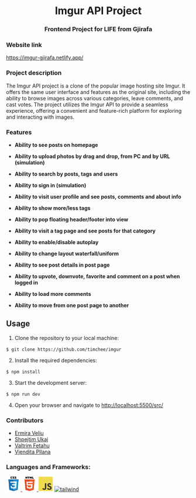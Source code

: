 <h1 align="center">Imgur API Project</h1>
<h3 align="center">Frontend Project for LIFE from Gjirafa</h3>

<h3 align="left">Website link</h3>
<a href="https://imgur-gjirafa.netlify.app/">https://imgur-gjirafa.netlify.app/</a>

<h3 align="left">Project description</h3>

<p>The Imgur API project is a clone of the popular image hosting site Imgur. It offers the same user interface and features as the original site, including the ability to browse images across various categories, leave comments, and cast votes. The project utilizes the Imgur API to provide a seamless experience, offering a convenient and feature-rich platform for exploring and interacting with images.</p>

<h3 align="left">Features</h3>

- **Ability to see posts on homepage**

- **Ability to upload photos by drag and drop, from PC and by URL (simulation)**

- **Ability to search by posts, tags and users**

- **Ability to sign in (simulation)**

- **Ability to visit user profile and see posts, comments and about info**

- **Ability to show more/less tags**

- **Ability to pop floating header/footer into view**

- **Ability to visit a tag page and see posts for that category**

- **Ability to enable/disable autoplay**

- **Ability to change layout waterfall/uniform**

- **Ability to see post details in post page**

- **Ability to upvote, downvote, favorite and comment on a post when logged in**

- **Ability to load more comments**

- **Ability to move from one post page to another**


## Usage

1. Clone the repository to your local machine:

```
$ git clone https://github.com/timchee/imgur
```

2. Install the required dependencies:
```
$ npm install
```
 
3. Start the development server:
 ```
$ npm run dev
```
4. Open your browser and navigate to <a href="http://localhost:5500/src/">http://localhost:5500/src/</a>

<h3 align="left">Contributors</h3>
<ul>
 <li>
  <a href="https://github.com/ermiraveliu">Ermira Veliu</a>
 </li>
 <li>
  <a href="https://github.com/timchee">Shpejtim Ukaj</a>
 </li>
 <li>
  <a href="https://github.com/WaveBrave02">Valtrim Fetahu</a>
 </li>
 <li>
  <a href="https://github.com/vjendita-pllana">Vjendita Pllana</a>
 </li>
</ul>


<h3 align="left">Languages and Frameworks:</h3>
<p align="left"> <a href="https://www.w3schools.com/css/" target="_blank" rel="noreferrer"> <img src="https://raw.githubusercontent.com/devicons/devicon/master/icons/css3/css3-original-wordmark.svg" alt="css3" width="40" height="40"/> </a>  <a href="https://www.w3.org/html/" target="_blank" rel="noreferrer"> <img src="https://raw.githubusercontent.com/devicons/devicon/master/icons/html5/html5-original-wordmark.svg" alt="html5" width="40" height="40"/> </a> <a href="https://developer.mozilla.org/en-US/docs/Web/JavaScript" target="_blank" rel="noreferrer"> <img src="https://raw.githubusercontent.com/devicons/devicon/master/icons/javascript/javascript-original.svg" alt="javascript" width="40" height="40"/></a> <a href="https://tailwindcss.com/" target="_blank" rel="noreferrer"> <img src="https://upload.wikimedia.org/wikipedia/commons/thumb/d/d5/Tailwind_CSS_Logo.svg/1200px-Tailwind_CSS_Logo.svg.png" alt="tailwind" width="40" height="40"/></a></p>